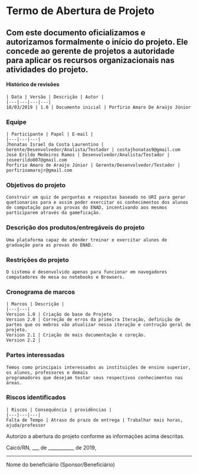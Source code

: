 # Termo de Abertura de Projeto

## Com este documento oficializamos e autorizamos formalmente o início do projeto. Ele concede ao gerente de projetos a autoridade para aplicar os recursos organizacionais nas atividades do projeto.

#### Histórico de revisões

    | Data | Versão | Descrição | Autor | 
    |---|---|---|---|
    18/03/2019 | 1.0 | Documento inicial | Porfirio Amaro De Araújo Júnior

### Equipe
    
    | Participante | Papel | E-mail |
    |---|---|---|
    Jhonatas Israel da Costa Laurentino | Gerente/Desenvolvedor/Analista/Testador | costajhonatas9@gmail.com
    José Erildo Medeiros Ramos | Desenvolvedor/Analista/Testador | joseerildo007@gmail.com
    Porfirio Amaro de Araújo Júnior | Gerente/Desenvolvedor/Testador | porfirioamarojr@gmail.com

### Objetivos do projeto
    
    Construir um quiz de perguntas e respostas baseado no URI para gerar quetionarios para e assim poder exercitar os conhecimentos dos alunos de computação para as provas do ENAD, incentivando aos mesmos participarem através da gameficação.

### Descrição dos produtos/entregáveis do projeto
    
    Uma plataforma capaz de atender treinar e exercitar alunos de graduação para as provas do ENAD.

### Restrições do projeto
    
    O sistema é desenvolvido apenas para funcionar em navegadores computadores de mesa ou notebooks e Browsers.

### Cronograma de marcos
    
    | Marcos | Descrição |
    |---|---|
    Version 1.0 | Criação de base do Projeto
    Version 2.0 | Correção de erros da primeira Iteração, definição de partes que os mebros vão atualizar nessa iteração e contrução geral de projeto.
    Version 2.1 | Criação de mais documentação e coreção.
    Version 2.2 |

### Partes interessadas
    
    Temos como principais interessados as instituições de ensino superior, os alunos, professores e demais
    programadores que desejam testar seus respectivos conhecimentos nas áreas.

### Riscos identificados
    
    | Riscos | Consequência | providências |
    |---|---|---|
    Falta de Tempo | Atraso do prazo de entrega | Trabalhar mais horas, ajuda/professor

    
Autorizo a abertura do projeto conforme as informações acima descritas.


Caicó/RN, ___ de ___________ de 2019,
__________________________________________________
Nome do beneficiário
(Sponsor/Beneficiário)
